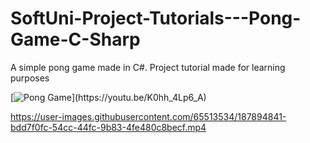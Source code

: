 # SoftUni-Project-Tutorials---Pong-Game-C-Sharp
A simple pong game made in C#. Project tutorial made for learning purposes

[![Pong Game](https://user-images.githubusercontent.com/65513534/144099035-1037d087-729f-47fb-beca-dc42231b01a1.png](https://user-images.githubusercontent.com/65513534/187894908-0c6f13a8-ea71-49e8-87ef-73960e49ba50.png))](https://youtu.be/K0hh_4Lp6_A)

https://user-images.githubusercontent.com/65513534/187894841-bdd7f0fc-54cc-44fc-9b83-4fe480c8becf.mp4

